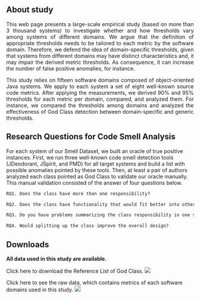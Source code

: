 ## About study

<p align="justify">This web page presents a large-scale empirical study (based on more than 3 thousand systems) to investigate whether and how thresholds vary among systems of different domains. We argue that the definition of appropriate thresholds needs to be tailored to each metric by the software domain. Therefore, we defend the idea of domain-specific thresholds, given that systems from different domains may have distinct characteristics and, it may impair the derived metric thresholds. As consequence, it can increase the number of false positive anomalies, for instance.</p> 


<p align="justify">This study relies on fifteen software domains composed of object-oriented Java systems. We apply to each system a set of eight well-known source code metrics. After applying the measurements, we derived 90% and 95% thresholds for each metric per domain, compared, and analyzed them. For instance, we compared the thresholds among domains and analyzed the effectiveness of God Class detection between domain-specific and generic thresholds. </p>

## Research Questions for Code Smell Analysis

For each system of our Smell Dataset, we built an oracle of true positive instances. First, we run three well-known code smell detection tools (JDeodorant, JSpirit, and PMD) for all target systems and build a list with possible anomalies pointed by these tools. Then, at least a pair of authors analyzed each class pointed as God Class to validate our oracle manually. This manual validation consisted of the answer of four questions below.

```markdown
RQ1. Does the class have more than one responsibility?

RQ2. Does the class have functionality that would fit better into other classes?

RQ3. Do you have problems summarizing the class responsibility in one sentence?

RQ4. Would splitting up the class improve the overall design?
```

## Downloads

**All data used in this study are available.**

Click here to download the Reference List of God Class. <a href="https://github.com/labsoft-ufmg/techdebt-2018/raw/master/Data/Oracle.pdf" download="Download"><img src="https://cdn2.iconfinder.com/data/icons/snipicons/5000/download-alt-48.png" /></a>

Click here to see the raw data, which contains metrics of each software domains used in this study. <a href="https://github.com/labsoft-ufmg/techdebt-2018/tree/master/Data/Metrics" target="_blank"><img src="https://cdn2.iconfinder.com/data/icons/snipicons/5000/download-alt-48.png" /></a>
